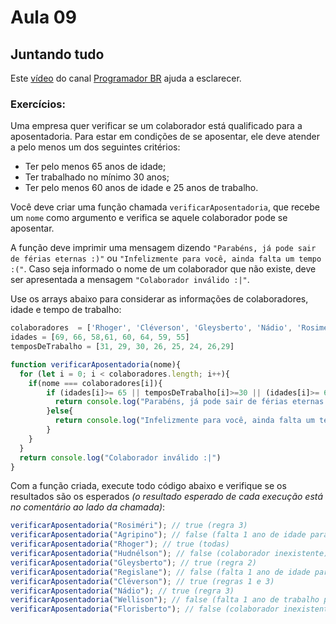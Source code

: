 # Aula 09

## Juntando tudo

Este [vídeo](https://www.youtube.com/watch?v=aWv871ExPqY) do canal [Programador BR](https://www.youtube.com/channel/UCrdgeUeCll2QKmqmihIgKBQ) ajuda a esclarecer.

### **Exercícios:**

Uma empresa quer verificar se um colaborador está qualificado para a aposentadoria. Para estar em condições de se aposentar, ele deve atender a pelo menos um dos seguintes critérios:

- Ter pelo menos 65 anos de idade;
- Ter trabalhado no mínimo 30 anos;
- Ter pelo menos 60 anos de idade e 25 anos de trabalho.

Você deve criar uma função chamada `verificarAposentadoria`, que recebe um `nome` como argumento e verifica se aquele colaborador pode se aposentar.

A função deve imprimir uma mensagem dizendo `"Parabéns, já pode sair de férias eternas :)"` ou `"Infelizmente para você, ainda falta um tempo :("`. Caso seja informado o nome de um colaborador que não existe, deve ser apresentada a mensagem `"Colaborador inválido :|"`.

Use os arrays abaixo para considerar as informações de colaboradores, idade e tempo de trabalho:

```javascript
colaboradores  = ['Rhoger', 'Cléverson', 'Gleysberto', 'Nádio', 'Rosiméri', 'Regislane', 'Agripino', 'Wellison']
idades = [69, 66, 58,61, 60, 64, 59, 55]
temposDeTrabalho = [31, 29, 30, 26, 25, 24, 26,29]

function verificarAposentadoria(nome){
  for (let i = 0; i < colaboradores.length; i++){
    if(nome === colaboradores[i]){
        if (idades[i]>= 65 || temposDeTrabalho[i]>=30 || (idades[i]>= 60 && temposDeTrabalho[i] >= 25)){
          return console.log("Parabéns, já pode sair de férias eternas :)" )
        }else{
          return console.log("Infelizmente para você, ainda falta um tempo :(" )
        }      
    }    
  }
  return console.log("Colaborador inválido :|")
}


```

Com a função criada, execute todo código abaixo e verifique se os resultados são os esperados _(o resultado esperado de cada execução está no comentário ao lado da chamada)_:

```javascript
verificarAposentadoria("Rosiméri"); // true (regra 3)
verificarAposentadoria("Agripino"); // false (falta 1 ano de idade para regra 3)
verificarAposentadoria("Rhoger"); // true (todas)
verificarAposentadoria("Hudnélson"); // false (colaborador inexistente)
verificarAposentadoria("Gleysberto"); // true (regra 2)
verificarAposentadoria("Regislane"); // false (falta 1 ano de idade para regra 1 e 1 de trabalho para regra 3)
verificarAposentadoria("Cléverson"); // true (regras 1 e 3)
verificarAposentadoria("Nádio"); // true (regra 3)
verificarAposentadoria("Wellison"); // false (falta 1 ano de trabalho para regra 2)
verificarAposentadoria("Florisberto"); // false (colaborador inexistente)
```
